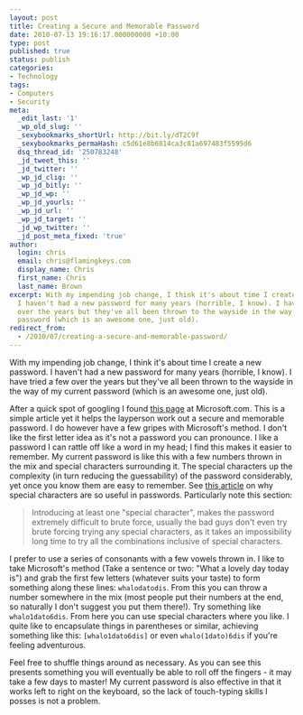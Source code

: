 ```yaml
---
layout: post
title: Creating a Secure and Memorable Password
date: 2010-07-13 19:16:17.000000000 +10:00
type: post
published: true
status: publish
categories:
- Technology
tags:
- Computers
- Security
meta:
  _edit_last: '1'
  _wp_old_slug: ''
  _sexybookmarks_shortUrl: http://bit.ly/dT2C9f
  _sexybookmarks_permaHash: c5d61e8b6814ca3c81a697483f5595d6
  dsq_thread_id: '250783248'
  _jd_tweet_this: ''
  _jd_twitter: ''
  _wp_jd_clig: ''
  _wp_jd_bitly: ''
  _wp_jd_wp: ''
  _wp_jd_yourls: ''
  _wp_jd_url: ''
  _wp_jd_target: ''
  _jd_wp_twitter: ''
  _jd_post_meta_fixed: 'true'
author:
  login: chris
  email: chris@flamingkeys.com
  display_name: Chris
  first_name: Chris
  last_name: Brown
excerpt: With my impending job change, I think it's about time I create a new password.
  I haven't had a new password for many years (horrible, I know). I have tried a few
  over the years but they've all been thrown to the wayside in the way of my current
  password (which is an awesome one, just old).
redirect_from:
  - /2010/07/creating-a-secure-and-memorable-password/
---
```

With my impending job change, I think it's about time I create a new password. I haven't had a new password for many years (horrible, I know). I have tried a few over the years but they've all been thrown to the wayside in the way of my current password (which is an awesome one, just old).

After a quick spot of googling I found [this page](http://www.microsoft.com/protect/fraud/passwords/create.aspx) at Microsoft.com. This is a simple article yet it helps the layperson work out a secure and memorable password. I do however have a few gripes with Microsoft's method. I don't like the first letter idea as it's not a password you can pronounce. I like a password I can rattle off like a word in my head; I find this makes it easier to remember. My current password is like this with a few numbers thrown in the mix and special characters surrounding it. The special characters up the complexity (in turn reducing the guessability) of the password considerably, yet once you know them are easy to remember. See [this article](http://blog.itsecurityexpert.co.uk/2008/01/winzip-encryption-password-security.html) on why special characters are so useful in passwords.  Particularly note this section:

> Introducing at least one "special character", makes the password extremely difficult to brute force, usually the bad guys don't even try brute forcing trying any special characters, as it takes an impossibility long time to try all the combinations inclusive of special characters.

I prefer to use a series of consonants with a few vowels thrown in. I like to take Microsoft's method (Take a sentence or two: "What a lovely day today is") and grab the first few letters (whatever suits your taste) to form something along these lines: `whalodatodis`. From this you can throw a number somewhere in the mix (most people put their numbers at the end, so naturally I don't suggest you put them there!). Try something like `whalo1dato6dis`. From here you can use special characters where you like. I quite like to encapsulate things in parentheses or similar, achieving something like this: `[whalo1dato6dis]` or even `whalo(1dato)6dis` if you're feeling adventurous.

Feel free to shuffle things around as necessary. As you can see this presents something you will eventually be able to roll off the fingers - it may take a few days to master! My current password is also effective in that it works left to right on the keyboard, so the lack of touch-typing skills I posses is not a problem.
